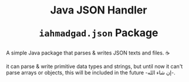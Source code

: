 <h1 align="center">Java JSON Handler
<br/>
  
`iahmadgad.json` Package
</h1>

A simple Java package that parses & writes JSON texts and files. ☕

it can parse & write primitive data types and strings, but until now it can't parse arrays or objects, this will be included in the future -إن شاء الله-.
